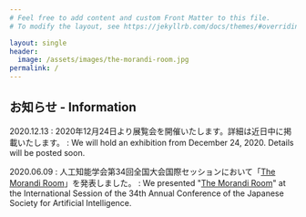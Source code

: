 ```yaml
---
# Feel free to add content and custom Front Matter to this file.
# To modify the layout, see https://jekyllrb.com/docs/themes/#overriding-theme-defaults

layout: single
header:
  image: /assets/images/the-morandi-room.jpg
permalink: /
---
```


<!-- from here -->
## お知らせ - Information

2020.12.13
: 2020年12月24日より展覧会を開催いたします。詳細は近日中に掲載いたします。
: We will hold an exhibition from December 24, 2020. Details will be posted soon.

2020.06.09
: 人工知能学会第34回全国大会国際セッションにおいて「[The Morandi Room](https://www.jstage.jst.go.jp/article/pjsai/JSAI2020/0/JSAI2020_1G3ES504/_article/-char/ja/)」を発表しました。
: We presented "[The Morandi Room](https://www.jstage.jst.go.jp/article/pjsai/JSAI2020/0/JSAI2020_1G3ES504/_article/-char/en)" at the International Session of the 34th Annual Conference of the Japanese Society for Artificial Intelligence.